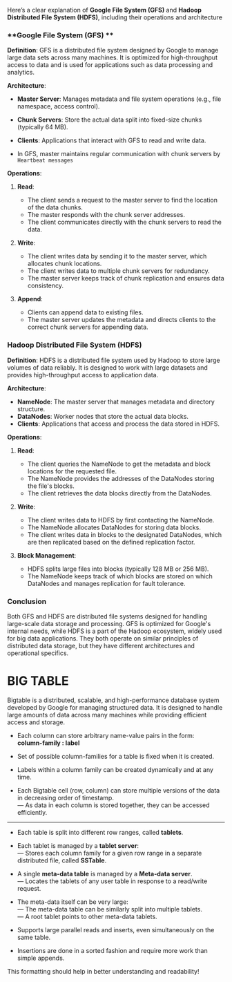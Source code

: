 Here’s a clear explanation of **Google File System (GFS)** and **Hadoop Distributed File System (HDFS)**, including their operations and architecture

### **Google File System (GFS) **

**Definition**:  GFS is a distributed file system designed by Google to manage large data sets across many machines. It is optimized for high-throughput access to data and is used for applications such as data processing and analytics.

**Architecture**:

- **Master Server**: Manages metadata and file system operations (e.g., file namespace, access control).
- **Chunk Servers**: Store the actual data split into fixed-size chunks (typically 64 MB).
- **Clients**: Applications that interact with GFS to read and write data.

- In GFS, master maintains regular communication with chunk servers by `Heartbeat messages`

**Operations**:
1. **Read**:
                
   - The client sends a request to the master server to find the location of the data chunks.
   - The master responds with the chunk server addresses.
   - The client communicates directly with  the chunk servers to read the data.

2. **Write**:
   - The client writes data by sending it to the master server, which allocates chunk locations.
   - The client writes data to multiple chunk servers for redundancy.
   - The master server keeps track of chunk replication and ensures data consistency.

3. **Append**:
   - Clients can append data to existing files.
   - The master server updates the metadata and directs clients to the correct chunk servers for appending data.


### **Hadoop Distributed File System (HDFS)**

**Definition**: HDFS is a distributed file system used by Hadoop to store large volumes of data reliably. It is designed to work with large datasets and provides high-throughput access to application data.

**Architecture**:
- **NameNode**: The master server that manages metadata and directory structure.
- **DataNodes**: Worker nodes that store the actual data blocks.
- **Clients**: Applications that access and process the data stored in HDFS.

**Operations**:

1. **Read**:
   - The client queries the NameNode to get the metadata and block locations for the requested file.
   - The NameNode provides the addresses of the DataNodes storing the file's blocks.
   - The client retrieves the data blocks directly from the DataNodes.

2. **Write**:
   - The client writes data to HDFS by first contacting the NameNode.
   - The NameNode allocates DataNodes for storing data blocks.
   - The client writes data in blocks to the designated DataNodes, which are then replicated based on the defined replication factor.

3. **Block Management**:
   - HDFS splits large files into blocks (typically 128 MB or 256 MB).
   - The NameNode keeps track of which blocks are stored on which DataNodes and manages replication for fault tolerance.

### **Conclusion**

Both GFS and HDFS are distributed file systems designed for handling large-scale data storage and processing. GFS is optimized for Google's internal needs, while HDFS is a part of the Hadoop ecosystem, widely used for big data applications. They both operate on similar principles of distributed data storage, but they have different architectures and operational specifics.






# BIG TABLE


Bigtable is a distributed, scalable, and high-performance database system developed by Google for managing structured data. It is designed to handle large amounts of data across many machines while providing efficient access and storage.


- Each column can store arbitrary name-value pairs in the form:  
  **column-family : label**  

- Set of possible column-families for a table is fixed when it is created.  

- Labels within a column family can be created dynamically and at any time.  

- Each Bigtable cell (row, column) can store multiple versions of the data in decreasing order of timestamp.  
  — As data in each column is stored together, they can be accessed efficiently.  

---

- Each table is split into different row ranges, called **tablets**.  

- Each tablet is managed by a **tablet server**:  
  — Stores each column family for a given row range in a separate distributed file, called **SSTable**.  

- A single **meta-data table** is managed by a **Meta-data server**.  
  — Locates the tablets of any user table in response to a read/write request.  

- The meta-data itself can be very large:  
  — The meta-data table can be similarly split into multiple tablets.  
  — A root tablet points to other meta-data tablets.  

- Supports large parallel reads and inserts, even simultaneously on the same table.  

- Insertions are done in a sorted fashion and require more work than simple appends.  

This formatting should help in better understanding and readability!
